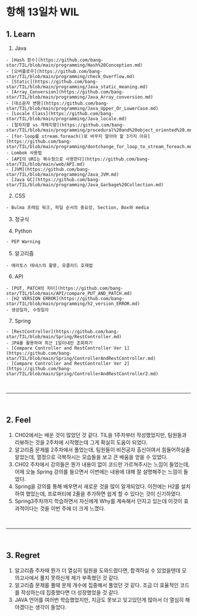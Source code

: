 # 항해 13일차 WIL

## 1. Learn

  1. Java 
    
    - [Hash 함수](https://github.com/bang-star/TIL/blob/main/programming/Hash%20Conception.md)
    - [오버플로우](https://github.com/bang-star/TIL/blob/main/programming/check_Overflow.md)
    - [Static](https://github.com/bang-star/TIL/blob/main/programming/Java_static_meaning.md)
    - [Array_Conversion](https://github.com/bang-star/TIL/blob/main/programming/Java_Array_conversion.md)
    - [대소문자 변환](https://github.com/bang-star/TIL/blob/main/programming/Java_Upper_Or_LowerCase.md)
    - [Locale Class](https://github.com/bang-star/TIL/blob/main/programming/Java_locale.md)
    - [절차지향 vs 객체지향](https://github.com/bang-star/TIL/blob/main/programming/procedural%20and%20object_oriented%20.md)
    - [for-loop를 stream.foreach()로 바꾸지 말아야 할 3가지 이유](https://github.com/bang-star/TIL/blob/main/programming/dontchange_for_loop_to_stream_foreach.md)
    - Lombok 사용법
    - [API의 URI는 복수형으로 사용한다](https://github.com/bang-star/TIL/blob/main/web/API.md)
    - [JVM](https://github.com/bang-star/TIL/blob/main/programming/Java_JVM.md)
    - [Java GC](https://github.com/bang-star/TIL/blob/main/programming/Java_Garbage%20Collection.md)

  2. CSS 
  
    - Bulma 프레임 워크, 파일 순서의 중요성, Section, Box와 media

  3. 정규식

  4. Python 
    
    - PEP Warning

  5. 알고리즘 
    
    - 에라토스 테네스의 활용, 유클리드 호제법 

  6. API 

    - [PUT, PATCH의 차이](https://github.com/bang-star/TIL/blob/main/API/compare_PUT_AND_PATCH.md)
    - [H2 VERSION ERROR](https://github.com/bang-star/TIL/blob/main/programming/h2_version_ERROR.md)
    - 생성일자, 수정일자
  
  7. Spring

    - [RestController](https://github.com/bang-star/TIL/blob/main/Spring/RestController.md)
    - JPA를 활용하여 최근 1일이내만 조회하기
    - [Compare Controller and RestController Ver 1](https://github.com/bang-star/TIL/blob/main/Spring/ControllerAndRestController.md)
    - [Compare Controller and RestController Ver 2](https://github.com/bang-star/TIL/blob/main/Spring/ControllerAndRestController2.md)
    
<br />
<hr />
<br />

## 2. Feel
  1. CH02에서는 배운 것이 많았던 것 같다. TIL을 1주차부터 작성했었지만, 팀원들과 리뷰하는 것을 2주차에 시작했는데 그게 확실히 도움이 되었다.
  2. 알고리즘 문제를 2주차에서 풀었는데, 팀원들이 비전공자 출신이여서 힘들어하실줄 알았는데, 열정으로 극복하시는 모습들을 보고 큰 배움을 얻을 수 있었다.
  3. CH02 주차에서 강의들은 뭔가 내용이 없이 코드만 가르쳐주시는 느낌이 들었는데, 어제 오늘 Spring 강의를 들으면서 이번에는 내용에 대해 잘 설명해주는 느낌이 들었다.
  4. Spring을 강의를 통해 배우면서 새로운 것을 많이 알게되었다. 이전에는 H2를 설치하여 했었는데, 프로퍼티에 2줄을 추가하면 쉽게 할 수 있다는 것이 신기하였다. 
  5. Spring3주차까지 학습하면서 자신에게 Why를 계속해서 던지고 있는데 이것이 효과적이다는 것을 이번 주에 더 크게 느꼈다.

<br />
<hr />
<br />

## 3. Regret

  1. 알고리즘 주차때 뭔가 더 열심히 팀원을 도와드렸다면, 합격하실 수 있었을텐데 모의고사에서 풀지 못하신게 제가 부족했던 것 같다.
  2. 알고리즘 문제를 풀때 문제 개수에 집중해서 풀었던 것 같다. 조금 더 효율적인 코드를 작성하는데 집중했다면 더 성장했었을 것 같다.
  3. JAVA 언어를 여러번 학습했었지만, 지금도 못보고 잊고있던게 많아서 더 열심히 해야겠다는 생각이 들었다.
